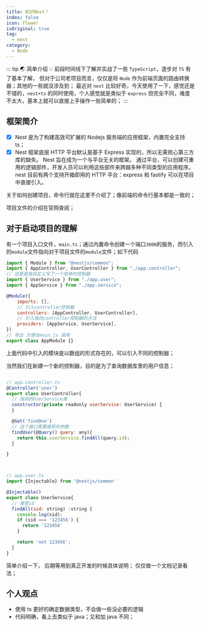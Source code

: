 ```yaml
---
title: 初识Nest！
index: false
icon: flower
isOriginal: true
tag:
  - nest
category:
  - Node
---
```


::: tip 🌏 简单介绍
💡 前段时间线下了解并实战了一些 `TypeScript`，逐步对 `TS` 有了基本了解， 但对于公司老项目而言，仅仅是将 `Node` 作为前端页面的路由转换器；其他的一些就没涉及到；
最近对 `nest` 比较好奇，今天使用了一下，感觉还是不错的，`nest+ts` 的同时使用，个人感觉就是类似于 `express` 但完全不同，难度不太大，基本上就可以直接上手操作一些简单的；
:::

## 框架简介

- [x] Nest 是为了构建高效可扩展的 Nodejs 服务端的应用框架，内置完全支持 ts；
- [x] Nest 框架底层 HTTP 平台默认是基于 Express 实现的，所以无需担心第三方库的缺失。 Nest 旨在成为一个与平台无关的框架。 通过平台，可以创建可重用的逻辑部件，开发人员可以利用这些部件来跨越多种不同类型的应用程序。 nest 目前有两个支持开箱即用的 HTTP 平台：express 和 fastify 可以在项目中直接引入。

关于如何创建项目，命令行就在这里不介绍了；像前端的命令行基本都是一致的；

项目文件的介绍在官网查阅；

## 对于启动项目的理解

有一个项目入口文件，`main.ts`；通过内置命令创建一个端口`3000`的服务，而引入的`module`文件指向对于项目文件的`module`文件；如下代码

```js
import { Module } from "@nestjs/common";
import { AppController, UserController } from "./app.controller";
// 这里是我自定义写了一个简单的控制器
import { UserService } from "./app.user";
import { AppService } from "./app.service";

@Module({
	imports: [],
	// 引入controller控制器
	controllers: [AppController, UserController],
	// 引入指向controller控制器的方法
	providers: [AppService, UserService],
})
// 导出 方便在main.js 调用
export class AppModule {}
```

上面代码中引入的模块是以数组的形式存在的，可以引入不同的控制器；

当然我们在新建一个新的控制器，目的是为了查询数据库里的用户信息；

```js

// app.controller.ts
@Controller('user')
export class UserController{
  // 指向的UserService类
  constructor(private readonly userService: UserService) {
  }

  @Get('findOne')
  // 这个接口需要接受的参数
  findUser(@Query() query: any){
    return this.userService.findAll(query.id);
  }

}



// app.user.ts
import {Injectable} from '@nestjs/common'

@Injectable()
export class UserService{
  // 接受id
  findAll(sid: string) :string {
    console.log(sid);
    if (sid === '123456') {
      return '123456'
    }

    return 'not 123456';
  }
}
```

简单介绍一下， 后期等用到真正开发的时候具体说明； 仅仅做一个文档记录看法；

## 个人观点

- 使用 ts 更好的确定数据类型，不会做一些没必要的逻辑
- 代码明确，看上去类似于 java；又和加 java 不同；
